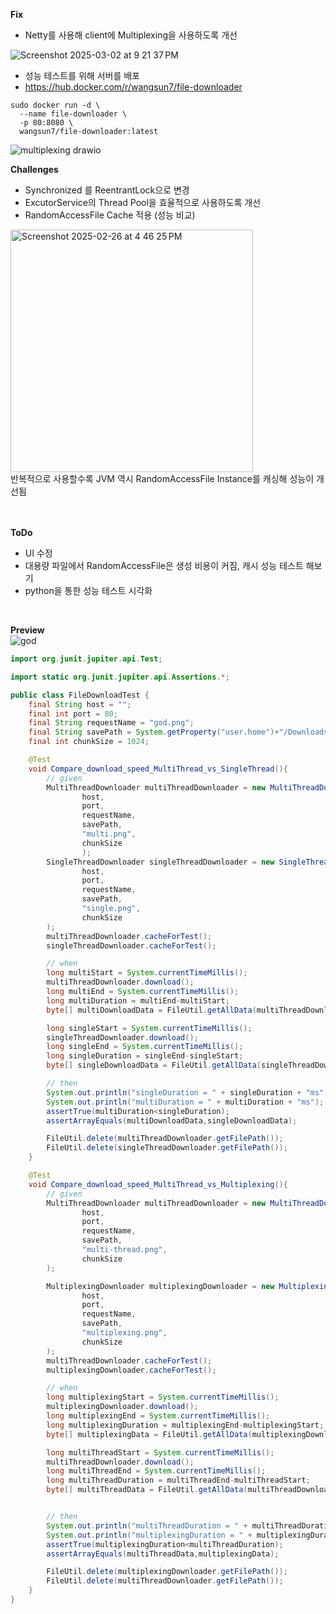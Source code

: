 **Fix**

* Netty를 사용해 client에 Multiplexing을 사용하도록 개선 <br>
  
![Screenshot 2025-03-02 at 9 21 37 PM](https://github.com/user-attachments/assets/dd904dae-4929-4aa0-9dcb-654b98791d5e)
<br>

* 성능 테스트를 위해 서버를 배포<br>
* https://hub.docker.com/r/wangsun7/file-downloader <br>
```
sudo docker run -d \
  --name file-downloader \
  -p 80:8080 \
  wangsun7/file-downloader:latest
```  
![multiplexing drawio](https://github.com/user-attachments/assets/71f3b069-cc41-4f47-b795-b7b600a748ec)
<br>


**Challenges**

* Synchronized 를 ReentrantLock으로 변경 <br>
* ExcutorService의 Thread Pool을 효율적으로 사용하도록 개선 <br>
* RandomAccessFile Cache 적용 (성능 비교) <br>
<img width="388" alt="Screenshot 2025-02-26 at 4 46 25 PM" src="https://github.com/user-attachments/assets/b6b589ea-846c-4aa6-8bf5-0db03f8e753d" />
<br>반복적으로 사용할수록 JVM 역시 RandomAccessFile Instance를 캐싱해 성능이 개선됨<br>
<br>
<br>

**ToDo**
* UI 수정
* 대용량 파일에서 RandomAccessFile은 생성 비용이 커짐, 캐시 성능 테스트 해보기
* python을 통한 성능 테스트 시각화
<br>

**Preview** <br>
![god](https://github.com/user-attachments/assets/9cb28506-f098-446a-804c-1cec112b5674)

```java
import org.junit.jupiter.api.Test;

import static org.junit.jupiter.api.Assertions.*;

public class FileDownloadTest {
    final String host = "";
    final int port = 80;
    final String requestName = "god.png";
    final String savePath = System.getProperty("user.home")+"/Downloads";
    final int chunkSize = 1024;

    @Test
    void Compare_download_speed_MultiThread_vs_SingleThread(){
        // given
        MultiThreadDownloader multiThreadDownloader = new MultiThreadDownloader(
                host,
                port,
                requestName,
                savePath,
                "multi.png",
                chunkSize
                );
        SingleThreadDownloader singleThreadDownloader = new SingleThreadDownloader(
                host,
                port,
                requestName,
                savePath,
                "single.png",
                chunkSize
        );
        multiThreadDownloader.cacheForTest();
        singleThreadDownloader.cacheForTest();

        // when
        long multiStart = System.currentTimeMillis();
        multiThreadDownloader.download();
        long multiEnd = System.currentTimeMillis();
        long multiDuration = multiEnd-multiStart;
        byte[] multiDownloadData = FileUtil.getAllData(multiThreadDownloader.getFilePath());

        long singleStart = System.currentTimeMillis();
        singleThreadDownloader.download();
        long singleEnd = System.currentTimeMillis();
        long singleDuration = singleEnd-singleStart;
        byte[] singleDownloadData = FileUtil.getAllData(singleThreadDownloader.getFilePath());

        // then
        System.out.println("singleDuration = " + singleDuration + "ms");
        System.out.println("multiDuration = " + multiDuration + "ms");
        assertTrue(multiDuration<singleDuration);
        assertArrayEquals(multiDownloadData,singleDownloadData);

        FileUtil.delete(multiThreadDownloader.getFilePath());
        FileUtil.delete(singleThreadDownloader.getFilePath());
    }

    @Test
    void Compare_download_speed_MultiThread_vs_Multiplexing(){
        // given
        MultiThreadDownloader multiThreadDownloader = new MultiThreadDownloader(
                host,
                port,
                requestName,
                savePath,
                "multi-thread.png",
                chunkSize
        );

        MultiplexingDownloader multiplexingDownloader = new MultiplexingDownloader(
                host,
                port,
                requestName,
                savePath,
                "multiplexing.png",
                chunkSize
        );
        multiThreadDownloader.cacheForTest();
        multiplexingDownloader.cacheForTest();

        // when
        long multiplexingStart = System.currentTimeMillis();
        multiplexingDownloader.download();
        long multiplexingEnd = System.currentTimeMillis();
        long multiplexingDuration = multiplexingEnd-multiplexingStart;
        byte[] multiplexingData = FileUtil.getAllData(multiplexingDownloader.getFilePath());

        long multiThreadStart = System.currentTimeMillis();
        multiThreadDownloader.download();
        long multiThreadEnd = System.currentTimeMillis();
        long multiThreadDuration = multiThreadEnd-multiThreadStart;
        byte[] multiThreadData = FileUtil.getAllData(multiThreadDownloader.getFilePath());


        // then
        System.out.println("multiThreadDuration = " + multiThreadDuration+"ms");
        System.out.println("multiplexingDuration = " + multiplexingDuration+"ms");
        assertTrue(multiplexingDuration<multiThreadDuration);
        assertArrayEquals(multiThreadData,multiplexingData);

        FileUtil.delete(multiplexingDownloader.getFilePath());
        FileUtil.delete(multiThreadDownloader.getFilePath());
    }
}

```
